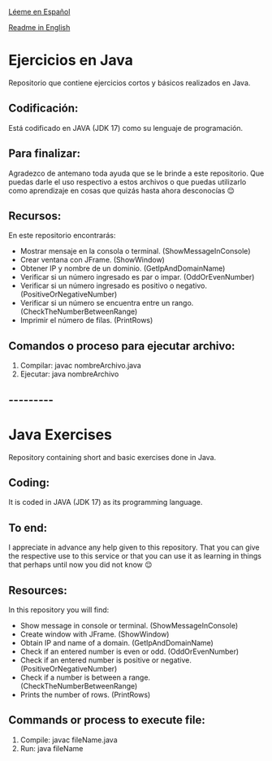 [Léeme en Español](#Ejercicios-en-Java)

[Readme in English](#Java-Exercises)

# Ejercicios en Java
Repositorio que contiene ejercicios cortos y básicos realizados en Java.

## Codificación:
Está codificado en JAVA (JDK 17) como su lenguaje de programación.

## Para finalizar:
Agradezco de antemano toda ayuda que se le brinde a este repositorio. Que puedas darle el uso respectivo a estos archivos o que puedas utilizarlo como aprendizaje en cosas que quizás hasta ahora desconocías 😌

## Recursos:
En este repositorio encontrarás:
- Mostrar mensaje en la consola o terminal. (ShowMessageInConsole)
- Crear ventana con JFrame. (ShowWindow)
- Obtener IP y nombre de un dominio. (GetIpAndDomainName)
- Verificar si un número ingresado es par o impar. (OddOrEvenNumber)
- Verificar si un número ingresado es positivo o negativo. (PositiveOrNegativeNumber)
- Verificar si un número se encuentra entre un rango. (CheckTheNumberBetweenRange)
- Imprimir el número de filas. (PrintRows)

## Comandos o proceso para ejecutar archivo:
1. Compilar: javac nombreArchivo.java
2. Ejecutar: java nombreArchivo

## ---------
# Java Exercises
Repository containing short and basic exercises done in Java.

## Coding:
It is coded in JAVA (JDK 17) as its programming language.

## To end:
I appreciate in advance any help given to this repository. That you can give the respective use to this service or that you can use it as learning in things that perhaps until now you did not know 😌

## Resources:
In this repository you will find:
- Show message in console or terminal. (ShowMessageInConsole)
- Create window with JFrame. (ShowWindow)
- Obtain IP and name of a domain. (GetIpAndDomainName)
- Check if an entered number is even or odd. (OddOrEvenNumber)
- Check if an entered number is positive or negative. (PositiveOrNegativeNumber)
- Check if a number is between a range. (CheckTheNumberBetweenRange)
- Prints the number of rows. (PrintRows)

## Commands or process to execute file:
1. Compile: javac fileName.java
2. Run: java fileName

